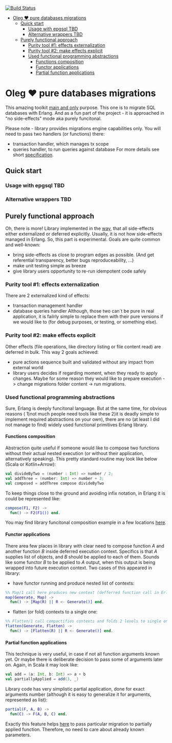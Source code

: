 [![Build Status](https://travis-ci.org/bearmug/oleg-migrations.svg?branch=master)](https://travis-ci.org/bearmug/oleg-migrations)

- [Oleg ❤ pure databases migrations](#oleg---pure-databases-migrations)
  * [Quick start](#quick-start)
    + [Usage with epgsql TBD](#usage-with-epgsql-tbd)
    + [Alternative wrappers TBD](#alternative-wrappers-tbd)
  * [Purely functional approach](#purely-functional-approach)
    + [Purity tool #1: effects externalization](#purity-tool--1--effects-externalization)
    + [Purity tool #2: make effects explicit](#purity-tool--2--make-effects-explicit)
    + [Used functional programming abstractions](#used-functional-programming-abstractions)
      - [Functions composition](#functions-composition)
      - [Functor applications](#functor-applications)
      - [Partial function applications](#partial-function-applications)

# Oleg ❤ pure databases migrations
This amazing toolkit [main and only](https://en.wikipedia.org/wiki/Unix_philosophy)
purpose. This one is to migrate SQL databases with Erlang. And as a fun
part of the project - it is approached in "no side-effects" mode aka
purely funcitonal.

Please note - library provides migrations engine capabilities only. You
will need to pass two handlers (or functions) there:
 * transaction handler, which manages tx scope
 * queries handler, to run queries against database
For more details see short [specification](https://github.com/bearmug/oleg-migrations/blob/master/src/oleg_engine.erl#L7).

## Quick start
### Usage with epgsql TBD
### Alternative wrappers TBD

## Purely functional approach
Oh, there is more! Library implemented in the [way](https://en.wikipedia.org/wiki/Pure_function),
that all side-effects either externalized or deferred explicitly. Usually,
it is not how side-effects managed in Erlang. So, this part is experimental.
Goals are quite common and well-known:
 * bring side-effects as close to program edges as possible. (And get
 referential transparency, better bugs reproduceability, ...)
 * make unit testing simple as breeze
 * give library users opportunity to re-run idempotent code safely

### Purity tool #1: effects externalization
There are 2 externalized kind of effects:
 * transaction management handler
 * database queries handler
Although, those two can`t be pure in real application, it is failrly
simple to replace them with their pure versions if we would like to
(for debug purposes, or testing, or something else).

### Purity tool #2: make effects explicit
Other effects (file operations, like directory listing or file content
read) are deferred in bulk. This way 2 goals achieved:
 * pure actions sequence built and validated without any impact from
 external world
 * library users decides if regarding moment, when they ready to apply
 changes. Maybe for some reason they would like to prepare execution ->
 change migrations folder content -> run migrations.

### Used functional programming abstractions
Sure, Erlang is deeply funcitonal language. But at the same time, for
obvious reasons ( 1)not much people need tools like these 2)it is deadly
 simple to implement required abstractions on your own), there are no
(at least I did not manage to find) widely used functional primitives
Erlang library.

#### Functions composition
Abstraction quite useful if someone would like to compose two functions
without their actual nested execution (or without their application,
alternatively speaking). This pretty standard routine may look like below
(Scala or Kotlin+Arrow):
```scala
val divideByTwo = (number : Int) => number / 2;
val addThree = (number: Int) => number + 3;
val composed = addThree compose divideByTwo
```
To keep things close to the ground and avoiding infix notation, in
Erlang it is could be represented like:
```erlang
compose(F1, F2) ->
  fun() -> F2(F1()) end.
```
You may find library funcitonal composition example in a few locations
[here](https://github.com/bearmug/oleg-migrations/blob/make-engine-free-of-side-effects/src/oleg_engine.erl#L36).

#### Functor applications
There area few places in library with clear need to compose function *A*
and another function *B* inside deferred execution context. Specifics is
that *A* supplies list of objects, and *B* should be applied to each of
them. Sounds like some functor *B* to be applied to *A* output, when
this output is being wrapped into future execution context. Two cases
of this appeared in library:
 * have functor running and produce nested list of contexts:
```erlang
%% Map/1 call here produces new context (defferred function call in Erlang)
map(Generate, Map) ->
  fun() -> [Map(R) || R <- Generate()] end.
```
 * flatten (or fold) contexts to a single one:
```erlang
%% Flatten/1 call compactifies contexts and folds 2 levels to single one
flatten(Generate, Flatten) ->
  fun() -> [Flatten(R) || R <- Generate()] end.
```
#### Partial function applications
This technique is very useful, in case if not all function arguments
known yet. Or maybe there is deliberate decision to pass some of arguments
later on. Again, in Scala it may look like:
```scala
val add = (a: Int, b: Int) => a + b
val partiallyApplied = add(3, _)
```
Library code has very simplistic partial application, done for exact
arguments number (although it is easy to generalize it for arguments,
represented as list):
```erlang
partial(F, A, B) ->
  fun(C) -> F(A, B, C) end.
```
Exactly this feature helps [here](https://github.com/bearmug/oleg-migrations/blob/make-engine-free-of-side-effects/src/oleg_engine.erl#L19)
to pass particular migration to partially applied function. Therefore,
no need to care about already known parameters.
